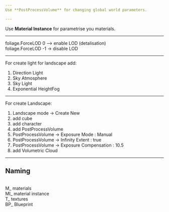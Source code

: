 ```yaml
---
Use **PostProcessVolume** for changing global world parameters.

---
```

Use **Material Instance** for parametrise you materials.

---
foliage.ForceLOD 0 --> enable  LOD (detalisation)
<br>foliage.ForceLOD -1 ->  disable LOD

---
For create light for landscape add:
1) Direction Light
2) Sky Atmosphere
3) Sky Light
4) Exponential HeightFog

---
For create Landscape:
1) Landscape mode -> Create New 
2) add cube
3) add character
4) add PostProcessVolume
5) PostProcessVolume -> Exposure Mode : Manual
6) PostProcessVolume -> Infinity Extent : true
7) PostProcessVolume -> Exposure Compensation : 10.5
8) add Volumetric Cloud

---
## Naming

<br>M_      materials
<br>MI_     material instance
<br>T_      textures
<br>BP_     Blueprint
